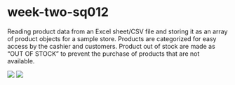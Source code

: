 # week-two-sq012
Reading product data from an Excel sheet/CSV file and storing it as an array of product objects for a sample store. Products are categorized for easy access by the cashier and customers. Product out of stock are made as “OUT OF STOCK” to prevent the purchase of products that are not available.


<img src="https://drive.google.com/file/d/1OyslJ8GTS4j-Sc9ct50jnqDgcJAVxTI9/view?usp=sharing">

<img src="https://drive.google.com/file/d/1MYhelZnJ26wBkFDUJTNxYKJAwA_In949/view?usp=sharing">
